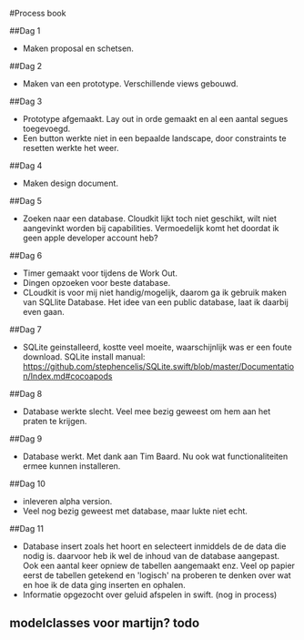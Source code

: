 #Process book

##Dag 1
- Maken proposal en schetsen.

##Dag 2
- Maken van een prototype. Verschillende views gebouwd. 

##Dag 3
- Prototype afgemaakt. Lay out in orde gemaakt en al een aantal segues toegevoegd. 
- Een button werkte niet in een bepaalde landscape, door constraints te resetten werkte het weer. 

##Dag 4
- Maken design document.

##Dag 5
- Zoeken naar een database. Cloudkit lijkt toch niet geschikt, wilt niet aangevinkt worden bij capabilities. Vermoedelijk komt het doordat ik geen apple developer account heb?

##Dag 6
- Timer gemaakt voor tijdens de Work Out. 
- Dingen opzoeken voor beste database.
- CLoudkit is voor mij niet handig/mogelijk, daarom ga ik gebruik maken van SQLlite Database. Het idee van een public database, laat ik daarbij even gaan. 

##Dag 7
- SQLite geinstalleerd, kostte veel moeite, waarschijnlijk was er een foute download. 
SQLite install manual: https://github.com/stephencelis/SQLite.swift/blob/master/Documentation/Index.md#cocoapods

##Dag 8
- Database werkte slecht. Veel mee bezig geweest om hem aan het praten te krijgen.

##Dag 9 
- Database werkt. Met dank aan Tim Baard. Nu ook wat functionaliteiten ermee kunnen installeren. 

##Dag 10
- inleveren alpha version.
- Veel nog bezig geweest met database, maar lukte niet echt.

##Dag 11
- Database insert zoals het hoort en selecteert inmiddels de de data die nodig is.
daarvoor heb ik wel de inhoud van de database aangepast. Ook een aantal keer opniew de tabellen aangemaakt enz. Veel op papier eerst de tabellen getekend en 'logisch' na proberen te denken over wat en hoe ik de data ging inserten en ophalen. 
- Informatie opgezocht over geluid afspelen in swift. (nog in process)



modelclasses voor martijn? todo
- 
